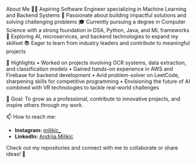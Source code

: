 About Me
👩‍💻 Aspiring Software Engineer specializing in Machine Learning and Backend Systems
🚀 Passionate about building impactful solutions and solving challenging problems
🎓 Currently pursuing a degree in Computer Science with a strong foundation in DSA, Python, Java, and ML frameworks
🌱 Exploring AI, microservices, and backend technologies to expand my skillset
📚 Eager to learn from industry leaders and contribute to meaningful projects

🌟 Highlights
•  Worked on projects involving OCR systems, data extraction, and classification models
•  Gained hands-on experience in AWS and Firebase for backend development
•  Avid problem-solver on LeetCode, sharpening skills for competitive programming
•  Envisioning the future of AI combined with VR technologies to tackle real-world challenges

🎯 Goal: To grow as a professional, contribute to innovative projects, and inspire others through my work.

📫 How to reach me:
- **Instagram:** [milikic_](https://www.instagram.com/milikic_/)
- **LinkedIn:** [Andrija Milikic](https://www.linkedin.com/in/andrija-miliki%C4%87-45a64a226/)

Check out my repositories and connect with me to collaborate or share ideas! 🚀

